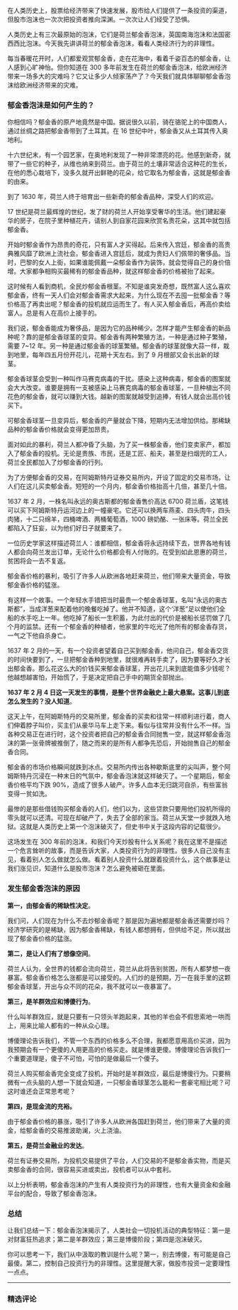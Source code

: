<p data-nodeid="1">在人类历史上，股票给经济带来了快速发展，股市给人们提供了一条投资的渠道，但股市泡沫也一次次把投资者推向深渊。一次次让人们经受了恐惧。</p>
<p data-nodeid="2">人类历史上有三次最原始的泡沫，它们是荷兰郁金香泡沫，英国南海泡沫和法国密西西比泡沫。今天我先讲讲荷兰的郁金香泡沫，看看人类经济行为的非理性。</p>
<p data-nodeid="3">每当春暖花开时，人们都爱观赏郁金香，走在花海中，看着千姿百态的郁金香，让人感到心旷神怡。但你知道在 300 多年前发生在荷兰的郁金香泡沫，给欧洲经济带来一场多大的灾难吗？它又让多少人倾家荡产了？今天我们就具体聊聊郁金香泡沫给欧洲经济带来的灾难。</p>
<h3 data-nodeid="4">郁金香泡沫是如何产生的？</h3>
<p data-nodeid="5">你相信吗？郁金香的原产地竟然是中国。据说很久以前，骑在骆驼上的中国商人，通过丝绸之路把郁金香带到了土耳其。在 16 世纪中叶，郁金香又从土耳其传入奥地利。</p>
<p data-nodeid="6">十六世纪末，有一个园艺家，在奥地利发现了一种非常漂亮的花。他感到新奇，就带了一些它的种子，从维也纳来到荷兰。由于荷兰的土壤非常适合这种花的生长，在他的悉心栽培下，没多久就开出鲜艳的花朵，给它取名为郁金香，这就是郁金香的由来。</p>
<p data-nodeid="7">到了 1630 年，荷兰人终于培育出一些新奇的郁金香品种，深受人们的欢迎。</p>
<p data-nodeid="8">17 世纪是荷兰最辉煌的世纪，发了财的荷兰人开始享受奢华的生活。他们建起豪华的房子，在院子里种植花卉，请别人到自家花园来欣赏名贵花朵，这其中就包括郁金香。</p>
<p data-nodeid="9">开始时郁金香作为昂贵的奇花，只有富人才买得起。后来传入宫廷，郁金香的高贵典雅风靡了欧洲上流社会。郁金香进入宫廷后，就成为贵妇人们佩带的奢侈品。当时，巴黎的女人上街，如果谁能佩戴一朵郁金香作为装饰，就会觉得自己的身价倍增。大家都争相购买最稀有的郁金香品种，就这样郁金香的价格被抬了起来。</p>
<p data-nodeid="10">这时候有人看到商机，全民炒郁金香根茎。不知是谁突发奇想，既然富人这么喜欢郁金香，终有一天人们会对郁金香需求大起来，为什么现在不去囤一批郁金香？等价格高了再卖出呢？郁金香的投机就应运而生了。有人买入郁金香后，再高价卖给富人。总是有人在高价上接手的。</p>
<p data-nodeid="11">我们说，郁金香能成为奢侈品，是因为它的品种稀少。怎样才能产生郁金香的新品种呢？靠的是郁金香球茎的变异。郁金香有两种繁殖方法，一种是通过种子繁殖，需要 7~12 年。另一种是通过郁金香的球茎繁殖。郁金香的球茎就像大蒜一样，栽到地里，每年四五月份开花儿，花期十天左右。到了 9 月根部又会长出新的球茎。</p>
<p data-nodeid="12">郁金香球茎会受到一种叫作马赛克病毒的干扰。感染上这种病毒，郁金香的图案就会大大改变。谁要是拥有一支被感染上马赛克病毒的郁金香球茎，一旦种植出不同花色的郁金香，就可以赚到大钱。越新的图案就越受到追捧，有钱人就会出高价钱买下。</p>
<p data-nodeid="13">可郁金香球茎一旦变异后，郁金香的产量就会下降，短期内无法增加供给。那稀缺品种的郁金香价格就会变得更加昂贵。</p>
<p data-nodeid="14">面对如此的暴利，荷兰人都冲昏了头脑，为了买一株郁金香，他们变卖家产，都加入了郁金香的投机。无论是贵族、市民，还是工匠、船夫，甚至是扫烟兜的工人，荷兰全民都加入了炒郁金香的行列。</p>
<p data-nodeid="15">为了方便郁金香的交易，在阿姆斯特丹证券交易所内，开设了固定的交易市场，让人们在这儿买卖郁金香。短短的一个月内，郁金香价格抬高十几倍，甚至几十倍。</p>
<p data-nodeid="16">1637 年 2 月，一株名叫永远的奥古斯都的郁金香售价高达 6700 荷兰盾，这笔钱可以买下阿姆斯特丹运河边上的一幢豪宅。它还可以换两车燕麦、四头肉牛，四头肉猪，十二只绵羊，四桶啤酒、两桶葡萄酒，1000 磅奶酪、一张床等。荷兰全民都陷入了狂妄，以为他们好日子就要来了。</p>
<p data-nodeid="17">一位历史学家这样描述荷兰人：谁都相信，郁金香将永远持续下去，世界各地有钱人都会向荷兰发出订单，无论什么价格都会有人付账的。在受到如此恩惠的荷兰，贫困将会一去不复返。</p>
<p data-nodeid="18">郁金香价格的暴利，吸引了许多人从欧洲各地赶来荷兰，他们带来大量资金，导致郁金香价格的猛涨。</p>
<p data-nodeid="19">有这样一个故事。一个年轻水手错把当时最贵一个郁金香球茎，名叫“永远的奥古斯都”，当成洋葱来配着他的晚餐吃掉了。他并不知道，这个‘洋葱”足以使他们全船的水手吃上一年。他吃掉了船长一生积蓄，为此付出的代价是被船长惩罚做了几个月的监禁。还有一个郁金香的种植者，他家里的牛吃光了他所有的郁金香存货，一气之下他自杀身亡。</p>
<p data-nodeid="20">1637 年 2 月的一天，有一个投资者望着自己买到郁金香，他问自己，郁金香交货的时间快要到了，一旦把郁金香种到地里，就很难再转手卖了，因为要等好久才长出郁金香。那么花这么大的价钱买来郁金香球茎，开出花儿来到底能值多少钱呢？他越想越害怕，开始慌了，于是决定把自己手中的期货全部抛出。</p>
<p data-nodeid="21"><strong data-nodeid="69">1637 年 2 月 4 日这一天发生的事情，是整个世界金融史上最大悬案。这事儿到底怎么发生的？没人知道</strong>。</p>
<p data-nodeid="22">这天上午，在阿姆斯特丹的交易所里，郁金香的买卖和往常一样顺利进行着，商人们伸着脖子叫价，买主们从豪华马车上走下来。看似与往常并没有什么不一样。当各种交易正在进行时，这个投资者把自己的郁金香合同抛售一空，就这样郁金香泡沫的第一张骨牌被推倒了，随之而来的是所有人都争先恐后，开始抛售自己的郁金香合同。</p>
<p data-nodeid="23">郁金香的市场价格瞬间就跌到冰点。交易所内传出各种歇斯底里的尖叫声，整个阿姆斯特丹沉浸在一种末日的气氛中，郁金香泡沫就这样破灭了。一个星期后，郁金香价格平均下跌 90%，造成了很多人破产。许多人血本无归跳河自杀，有些富翁变得一贫如洗。</p>
<p data-nodeid="24">最惨的是那些借钱购买郁金香的人们，他们以为，这些贷款只要用他们投机所得的零头就可以还清。可现在却破产了，失去了全部的家当。荷兰从天堂一步就跌入地狱。这就是人类历史上第一个泡沫破灭了，但史书中关于这段内容的记载很少。</p>
<p data-nodeid="25">这场发生在 300 年前的泡沫，和我们今天炒股有什么关系呢？我在这里不是描述一个危言耸听的故事，而是告诉大家，人类投资行为的非理性。很多人自己没有主见，看着别人怎么做就怎么做。看着别人投资什么就跟着投资什么，这个故事是让我们涨见识，知道什么是股市泡沫？怎么避免被砸在里面。</p>
<h3 data-nodeid="26">发生郁金香泡沫的原因</h3>
<p data-nodeid="27"><strong data-nodeid="79">第一，由郁金香的稀缺性决定</strong>。</p>
<p data-nodeid="28">我们问，人们现在为什么不去炒郁金香呢？那是因为遍地都是郁金香还需要炒吗？经济学研究的是稀缺，因为郁金香稀缺，有钱人都想拥有，但供给不足，所以就出现了郁金香价格的猛涨。</p>
<p data-nodeid="29"><strong data-nodeid="85">第二，是让人们有了想像空间</strong>。</p>
<p data-nodeid="30">荷兰人认为，全世界的钱都会流向荷兰，荷兰从此将告别贫困，所有人都梦想一夜暴富。郁金香价格怎么涨都是可以接受的。人们炒的是预期，万一在我手里的这颗郁金香球茎，开出与众不同的花朵，我不就可以一夜暴富了。</p>
<p data-nodeid="31"><strong data-nodeid="91">第三，是羊群效应和博傻行为</strong>。</p>
<p data-nodeid="32">什么叫羊群效应，就是只要有一只领头羊跑起来，其他的羊也会不假思索地一哄而上，用来比喻人都有的一种从众心理。</p>
<p data-nodeid="33">博傻理论告诉我们，不管一个东西的价格多么不合理，我都愿意用高价买进，因为我预期会有一个更傻的人用更高的价格买走。就是博谁更傻。博傻理论告诉我们一个重要道理是，傻子不可怕，可怕的是做最后一个傻子。</p>
<p data-nodeid="34">荷兰人购买郁金香完全变成了投机，开始时是羊群效应，最后是博傻行为。只要稍微有一点头脑的人想一下就会知道，一只郁金香球茎怎么能和一套豪宅相比呢？可这时谁还会正常思考呢？</p>
<p data-nodeid="35"><strong data-nodeid="98">第四，是现金流的充裕。</strong></p>
<p data-nodeid="36">由于郁金香价格的暴涨，吸引了许多人从欧洲各国赶到荷兰，他们带来了大量的资金，给郁金香的交易推波助澜，火上浇油。</p>
<p data-nodeid="37"><strong data-nodeid="104">第五，是荷兰金融业的发达</strong>。</p>
<p data-nodeid="38">荷兰有证券交易所，为投机交易提供了平台，人们交易的不是郁金香实物，而是买卖郁金香的合同，很容易买进或卖出，投机者可以从中套利。</p>
<p data-nodeid="39">以上分析表明，郁金香泡沫的产生有人类投资行为的非理性，也有大量资金和金融平台的配合，导致了郁金香泡沫。</p>
<h3 data-nodeid="40">总结</h3>
<p data-nodeid="41">让我们总结一下：郁金香泡沫揭示了，人类社会一切投机活动的典型特征：第一是对财富狂热追求；第二是羊群效应；第三是博傻阶段；第四是泡沫破灭。</p>
<p data-nodeid="42">你可以思考一下，我们从中汲取的教训是什么呢？第一，别去博傻，有可能是自己最傻。第二，控制自己投资行为的非理性。这里提醒大家，做股市投资一定要理性一点点。</p>

---

### 精选评论


